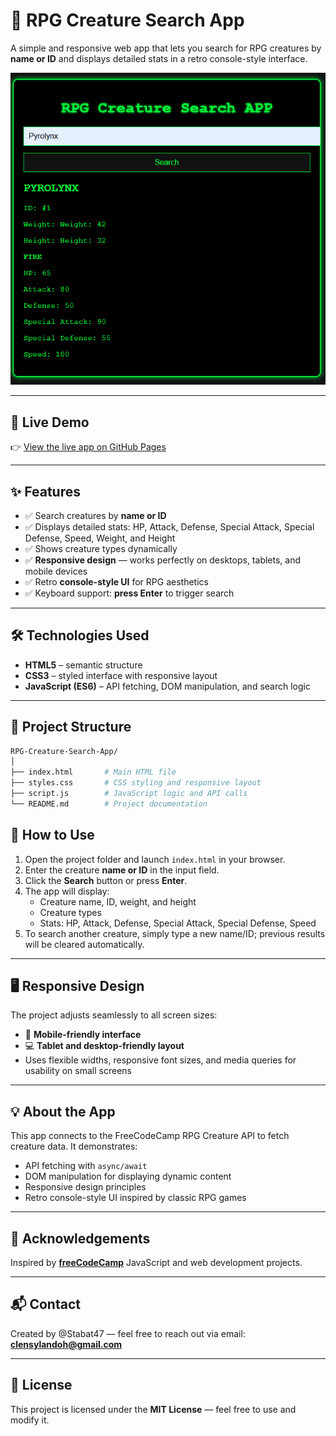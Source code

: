 # 🐉 RPG Creature Search App

A simple and responsive web app that lets you search for RPG creatures by **name or ID** and displays detailed stats in a retro console-style interface.

![Preview of RPG Creature Search App](./Screenshot.png) 

---

## 🚀 Live Demo
👉 [View the live app on GitHub Pages](https://stabat47.github.io/RPG-creature-search-app/)

---

## ✨ Features
- ✅ Search creatures by **name or ID**  
- ✅ Displays detailed stats: HP, Attack, Defense, Special Attack, Special Defense, Speed, Weight, and Height  
- ✅ Shows creature types dynamically  
- ✅ **Responsive design** — works perfectly on desktops, tablets, and mobile devices  
- ✅ Retro **console-style UI** for RPG aesthetics  
- ✅ Keyboard support: **press Enter** to trigger search  

---

## 🛠️ Technologies Used
- **HTML5** – semantic structure  
- **CSS3** – styled interface with responsive layout  
- **JavaScript (ES6)** – API fetching, DOM manipulation, and search logic  

---

## 📂 Project Structure
```bash
RPG-Creature-Search-App/
│
├── index.html       # Main HTML file
├── styles.css       # CSS styling and responsive layout
├── script.js        # JavaScript logic and API calls
└── README.md        # Project documentation
```
## 📖 How to Use

1. Open the project folder and launch `index.html` in your browser.
2. Enter the creature **name or ID** in the input field.
3. Click the **Search** button or press **Enter**.
4. The app will display:
   - Creature name, ID, weight, and height
   - Creature types
   - Stats: HP, Attack, Defense, Special Attack, Special Defense, Speed
5. To search another creature, simply type a new name/ID; previous results will be cleared automatically.

---

## 🖥️ Responsive Design

The project adjusts seamlessly to all screen sizes:

- 📱 **Mobile-friendly interface**  
- 💻 **Tablet and desktop-friendly layout**  
- Uses flexible widths, responsive font sizes, and media queries for usability on small screens

---

## 💡 About the App

This app connects to the FreeCodeCamp RPG Creature API to fetch creature data. It demonstrates:

- API fetching with `async/await`  
- DOM manipulation for displaying dynamic content  
- Responsive design principles  
- Retro console-style UI inspired by classic RPG games

---

## 🙌 Acknowledgements

Inspired by **[freeCodeCamp](https://www.freecodecamp.org/)** JavaScript and web development projects.

---

## 📬 Contact

Created by @Stabat47 — feel free to reach out via email: **clensylandoh@gmail.com**

---

## 📜 License

This project is licensed under the **MIT License** — feel free to use and modify it.
